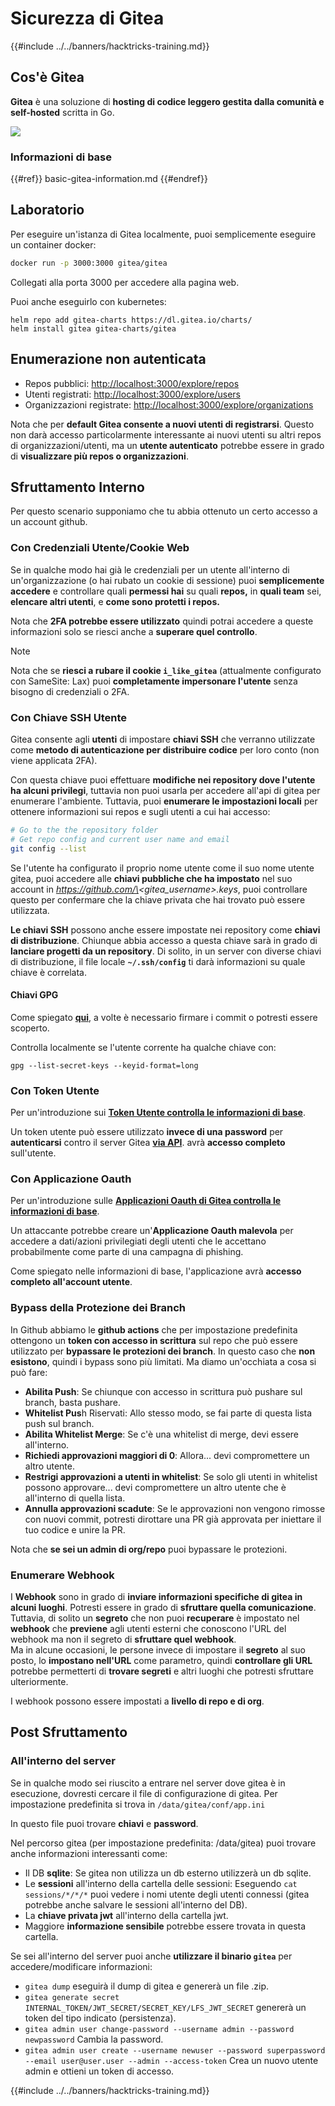 # Sicurezza di Gitea

{{#include ../../banners/hacktricks-training.md}}

## Cos'è Gitea

**Gitea** è una soluzione di **hosting di codice leggero gestita dalla comunità e self-hosted** scritta in Go.

![](<../../images/image (160).png>)

### Informazioni di base

{{#ref}}
basic-gitea-information.md
{{#endref}}

## Laboratorio

Per eseguire un'istanza di Gitea localmente, puoi semplicemente eseguire un container docker:
```bash
docker run -p 3000:3000 gitea/gitea
```
Collegati alla porta 3000 per accedere alla pagina web.

Puoi anche eseguirlo con kubernetes:
```
helm repo add gitea-charts https://dl.gitea.io/charts/
helm install gitea gitea-charts/gitea
```
## Enumerazione non autenticata

- Repos pubblici: [http://localhost:3000/explore/repos](http://localhost:3000/explore/repos)
- Utenti registrati: [http://localhost:3000/explore/users](http://localhost:3000/explore/users)
- Organizzazioni registrate: [http://localhost:3000/explore/organizations](http://localhost:3000/explore/organizations)

Nota che per **default Gitea consente a nuovi utenti di registrarsi**. Questo non darà accesso particolarmente interessante ai nuovi utenti su altri repos di organizzazioni/utenti, ma un **utente autenticato** potrebbe essere in grado di **visualizzare più repos o organizzazioni**.

## Sfruttamento Interno

Per questo scenario supponiamo che tu abbia ottenuto un certo accesso a un account github.

### Con Credenziali Utente/Cookie Web

Se in qualche modo hai già le credenziali per un utente all'interno di un'organizzazione (o hai rubato un cookie di sessione) puoi **semplicemente accedere** e controllare quali **permessi hai** su quali **repos,** in **quali team** sei, **elencare altri utenti**, e **come sono protetti i repos.**

Nota che **2FA potrebbe essere utilizzato** quindi potrai accedere a queste informazioni solo se riesci anche a **superare quel controllo**.

> [!NOTE]
> Nota che se **riesci a rubare il cookie `i_like_gitea`** (attualmente configurato con SameSite: Lax) puoi **completamente impersonare l'utente** senza bisogno di credenziali o 2FA.

### Con Chiave SSH Utente

Gitea consente agli **utenti** di impostare **chiavi SSH** che verranno utilizzate come **metodo di autenticazione per distribuire codice** per loro conto (non viene applicata 2FA).

Con questa chiave puoi effettuare **modifiche nei repository dove l'utente ha alcuni privilegi**, tuttavia non puoi usarla per accedere all'api di gitea per enumerare l'ambiente. Tuttavia, puoi **enumerare le impostazioni locali** per ottenere informazioni sui repos e sugli utenti a cui hai accesso:
```bash
# Go to the the repository folder
# Get repo config and current user name and email
git config --list
```
Se l'utente ha configurato il proprio nome utente come il suo nome utente gitea, puoi accedere alle **chiavi pubbliche che ha impostato** nel suo account in _https://github.com/\<gitea_username>.keys_, puoi controllare questo per confermare che la chiave privata che hai trovato può essere utilizzata.

**Le chiavi SSH** possono anche essere impostate nei repository come **chiavi di distribuzione**. Chiunque abbia accesso a questa chiave sarà in grado di **lanciare progetti da un repository**. Di solito, in un server con diverse chiavi di distribuzione, il file locale **`~/.ssh/config`** ti darà informazioni su quale chiave è correlata.

#### Chiavi GPG

Come spiegato [**qui**](https://github.com/carlospolop/hacktricks-cloud/blob/master/pentesting-ci-cd/gitea-security/broken-reference/README.md), a volte è necessario firmare i commit o potresti essere scoperto.

Controlla localmente se l'utente corrente ha qualche chiave con:
```shell
gpg --list-secret-keys --keyid-format=long
```
### Con Token Utente

Per un'introduzione sui [**Token Utente controlla le informazioni di base**](basic-gitea-information.md#personal-access-tokens).

Un token utente può essere utilizzato **invece di una password** per **autenticarsi** contro il server Gitea [**via API**](https://try.gitea.io/api/swagger#/). avrà **accesso completo** sull'utente.

### Con Applicazione Oauth

Per un'introduzione sulle [**Applicazioni Oauth di Gitea controlla le informazioni di base**](./#with-oauth-application).

Un attaccante potrebbe creare un'**Applicazione Oauth malevola** per accedere a dati/azioni privilegiati degli utenti che le accettano probabilmente come parte di una campagna di phishing.

Come spiegato nelle informazioni di base, l'applicazione avrà **accesso completo all'account utente**.

### Bypass della Protezione dei Branch

In Github abbiamo le **github actions** che per impostazione predefinita ottengono un **token con accesso in scrittura** sul repo che può essere utilizzato per **bypassare le protezioni dei branch**. In questo caso che **non esistono**, quindi i bypass sono più limitati. Ma diamo un'occhiata a cosa si può fare:

- **Abilita Push**: Se chiunque con accesso in scrittura può pushare sul branch, basta pushare.
- **Whitelist Pus**h Riservati: Allo stesso modo, se fai parte di questa lista push sul branch.
- **Abilita Whitelist Merge**: Se c'è una whitelist di merge, devi essere all'interno.
- **Richiedi approvazioni maggiori di 0**: Allora... devi compromettere un altro utente.
- **Restrigi approvazioni a utenti in whitelist**: Se solo gli utenti in whitelist possono approvare... devi compromettere un altro utente che è all'interno di quella lista.
- **Annulla approvazioni scadute**: Se le approvazioni non vengono rimosse con nuovi commit, potresti dirottare una PR già approvata per iniettare il tuo codice e unire la PR.

Nota che **se sei un admin di org/repo** puoi bypassare le protezioni.

### Enumerare Webhook

I **Webhook** sono in grado di **inviare informazioni specifiche di gitea in alcuni luoghi**. Potresti essere in grado di **sfruttare quella comunicazione**.\
Tuttavia, di solito un **segreto** che non puoi **recuperare** è impostato nel **webhook** che **previene** agli utenti esterni che conoscono l'URL del webhook ma non il segreto di **sfruttare quel webhook**.\
Ma in alcune occasioni, le persone invece di impostare il **segreto** al suo posto, lo **impostano nell'URL** come parametro, quindi **controllare gli URL** potrebbe permetterti di **trovare segreti** e altri luoghi che potresti sfruttare ulteriormente.

I webhook possono essere impostati a **livello di repo e di org**.

## Post Sfruttamento

### All'interno del server

Se in qualche modo sei riuscito a entrare nel server dove gitea è in esecuzione, dovresti cercare il file di configurazione di gitea. Per impostazione predefinita si trova in `/data/gitea/conf/app.ini`

In questo file puoi trovare **chiavi** e **password**.

Nel percorso gitea (per impostazione predefinita: /data/gitea) puoi trovare anche informazioni interessanti come:

- Il DB **sqlite**: Se gitea non utilizza un db esterno utilizzerà un db sqlite.
- Le **sessioni** all'interno della cartella delle sessioni: Eseguendo `cat sessions/*/*/*` puoi vedere i nomi utente degli utenti connessi (gitea potrebbe anche salvare le sessioni all'interno del DB).
- La **chiave privata jwt** all'interno della cartella jwt.
- Maggiore **informazione sensibile** potrebbe essere trovata in questa cartella.

Se sei all'interno del server puoi anche **utilizzare il binario `gitea`** per accedere/modificare informazioni:

- `gitea dump` eseguirà il dump di gitea e genererà un file .zip.
- `gitea generate secret INTERNAL_TOKEN/JWT_SECRET/SECRET_KEY/LFS_JWT_SECRET` genererà un token del tipo indicato (persistenza).
- `gitea admin user change-password --username admin --password newpassword` Cambia la password.
- `gitea admin user create --username newuser --password superpassword --email user@user.user --admin --access-token` Crea un nuovo utente admin e ottieni un token di accesso.

{{#include ../../banners/hacktricks-training.md}}
